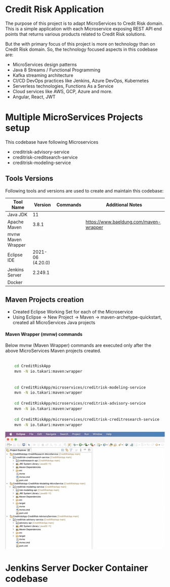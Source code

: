 # Credit Risk Application
The purpose of this project is to adapt MicroServices to Credit Risk domain. This is a simple application with each Microservice exposing REST API end points that returns various products related to Credit Risk solutions.

But the with primary focus of this project is more on technology than on Credit Risk domain. So, the technology focused aspects in this codebase are:
- MicroServices design patterns
- Java 8 Streams / Functional Programming
- Kafka streaming architecture
- CI/CD DevOps practices like Jenkins, Azure DevOps, Kubernetes
- Serverless technologies, Functions As a Service
- Cloud services like AWS, GCP, Azure and more.
- Angular, React, JWT

# Multiple MicroServices Projects setup
This codebase have following Microservices
- creditrisk-advisory-service
- creditrisk-creditsearch-service
- creditrisk-modeling-service

## Tools Versions
Following tools and versions are used to create and maintain this codebase:

| Tool Name        	| Version           | Commands           	| Additional Notes   							|
| ---------------- 	|-------------------| ----------------------|-----------------------------------------------|
| Java JDK     	   	| 11                | 						|  					 							|
| Apache Maven     	| 3.8.1             | 						|  https://www.baeldung.com/maven-wrapper		|
| mvnw Maven Wrapper|               	|  						|												|
| Eclipse IDE      	| 2021-06 (4.20.0)  | 						|  					 							|
| Jenkins Server   	| 2.249.1  		   	| 						|  					 							|
| Docker   		   	| 	     		   	| 						|  					 							|

## Maven Projects creation
- Created Eclipse Working Set for each of the Microservice
- Using Eclipse -> New Project -> Maven -> maven-archetype-quickstart, created all MicroServices Java projects

#### Maven Wrapper (mvnw) commands
Below mvnw (Maven Wrapper) commands are executed only after the above MicroServices Maven projects created.


```sh

	cd CreditRiskApp
	mvn -N io.takari:maven:wrapper


	cd CreditRiskApp/microservices/creditrisk-modeling-service
	mvn -N io.takari:maven:wrapper	

	cd CreditRiskApp/microservices/creditrisk-advisory-service
	mvn -N io.takari:maven:wrapper	

	cd CreditRiskApp/microservices/creditrisk-creditresearch-service
	mvn -N io.takari:maven:wrapper	

```

![This codebase Maven workingsets](./docs/assets/images/eclipse_working_sets_maven_projects.png)


# Jenkins Server Docker Container codebase